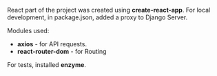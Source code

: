 React part of the project was created using **create-react-app**.
For local development, in package.json, added a proxy to Django Server.

Modules used:

 - **axios** - for API requests.
 - **react-router-dom** - for Routing

For tests, installed **enzyme**.